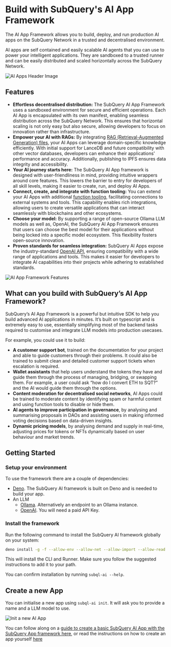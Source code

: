 # Build with SubQuery's AI App Framework

The AI App Framework allows you to build, deploy, and run production AI apps on the SubQuery Network in a trusted and decentralised environment.

AI apps are self contained and easily scalable AI agents that you can use to power your intelligent applications. They are sandboxed to a trusted runner and can be easily distributed and scaled horizontally across the SubQuery Network.

![AI Apps Header Image](/assets/img/ai/header.png)

## Features

- **Effortless decentralised distribution:** The SubQuery AI App Framework uses a sandboxed environment for secure and efficient operations. Each AI App is encapsulated with its own manifest, enabling seamless distribution across the SubQuery Network. This ensures that horizontal scaling is not only easy but also secure, allowing developers to focus on innovation rather than infrastructure.
- **Empower your AI with RAGs:** By integrating [RAG (Retrieval-Augmented Generation) files](./build/rag.md), your AI Apps can leverage domain-specific knowledge efficiently. With initial support for LanceDB and future compatibility with other vector databases, developers can enhance their applications' performance and accuracy. Additionally, publishing to IPFS ensures data integrity and accessibility.
- **Your AI journey starts here:** The SubQuery AI App framework is designed with user-friendliness in mind, providing intuitive wrappers around core features. This lowers the barrier to entry for developers of all skill levels, making it easier to create, run, and deploy AI Apps.
- **Connect, create, and integrate with function tooling:** You can extend your AI Apps with additional [function tooling](./build/function_tools.md), facilitating connections to external systems and tools. This capability enables rich integrations, allowing users to create versatile applications that can interact seamlessly with blockchains and other ecosystems.
- **Choose your model:** By supporting a range of open-source Ollama LLM models as well as, OpenAI, the SubQuery AI App Framework ensures that users can choose the best model for their applications without being locked into a specific model ecosystem. This flexibility fosters open-source innovation.
- **Proven standards for seamless integration:** SubQuery AI Apps expose the industry-standard [OpenAI API](./api/api.md), ensuring compatibility with a wide range of applications and tools. This makes it easier for developers to integrate AI capabilities into their projects while adhering to established standards.

![AI App Framework Features](/assets/img/ai/features.jpg)

## What can you build with SubQuery’s AI App Framework?

SubQuery’s AI App Framework is a powerful but intuitive SDK to help you build advanced AI applications in minutes. It’s built on typescript and is extremely easy to use, essentially simplifying most of the backend tasks required to customise and integrate LLM models into production usecases.

For example, you could use it to build:

- **A customer support bot**, trained on the documentation for your project and able to guide customers through their problems. It could also be trained to submit clean and detailed customer support tickets when escalation is required.
- **Wallet assistants** that help users understand the tokens they have and guide them through the process of managing, bridging, or swapping them. For example, a user could ask “how do I convert ETH to SQT?” and the AI would guide them through the options.
- **Content moderation for decentralised social networks**, AI Apps could be trained to moderate content by identifying spam or harmful content and using function tools to disable or hide them.
- **AI agents to improve participation in governance**, by analysing and summarising proposals in DAOs and assisting users in making informed voting decisions based on data-driven insights.
- **Dynamic pricing models**, by analysing demand and supply in real-time, adjusting prices for tokens or NFTs dynamically based on user behaviour and market trends.

## Getting Started

### Setup your environment

To use the framework there are a couple of dependencies:

- [Deno](https://deno.land/). The SubQuery AI framework is built on Deno and is needed to build your app.
- An LLM
  - [Ollama](https://ollama.com/). Alternatively an endpoint to an Ollama instance.
  - [OpenAI](https://platform.openai.com). You will need a paid API Key.

### Install the framework

Run the following command to install the SubQuery AI framework globally on your system:

```bash
deno install -g -f --allow-env --allow-net --allow-import --allow-read --allow-write --allow-ffi --allow-run --unstable-worker-options -n subql-ai jsr:@subql/ai-app-framework/cli
```

This will install the CLI and Runner. Make sure you follow the suggested instructions to add it to your path.

You can confirm installation by running `subql-ai --help`.

## Create a new App

You can initialise a new app using `subql-ai init`. It will ask you to provide a name and a LLM model to use.

![Init a new AI App](/assets/img/ai/guide-init.png)

You can follow along on a [guide to create a basic SubQuery AI App with the SubQuery App framework here](./guides/fancy-greeter.md), or read the instructions on how to create an app yourself [here](./build/app.md)
